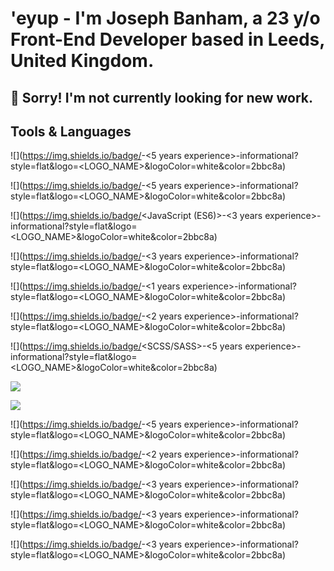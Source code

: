 # 'eyup - I'm Joseph Banham, a 23 y/o Front-End Developer based in Leeds, United Kingdom.

## 🔴 Sorry! I'm not currently looking for new work.

## Tools & Languages

![](https://img.shields.io/badge/<HTML>-<5 years experience>-informational?style=flat&logo=<LOGO_NAME>&logoColor=white&color=2bbc8a)

![](https://img.shields.io/badge/<CSS3>-<5 years experience>-informational?style=flat&logo=<LOGO_NAME>&logoColor=white&color=2bbc8a)

![](https://img.shields.io/badge/<JavaScript (ES6)>-<3 years experience>-informational?style=flat&logo=<LOGO_NAME>&logoColor=white&color=2bbc8a)

![](https://img.shields.io/badge/<JQuery>-<3 years experience>-informational?style=flat&logo=<LOGO_NAME>&logoColor=white&color=2bbc8a)

![](https://img.shields.io/badge/<Java>-<1 years experience>-informational?style=flat&logo=<LOGO_NAME>&logoColor=white&color=2bbc8a)

![](https://img.shields.io/badge/<MySQL>-<2 years experience>-informational?style=flat&logo=<LOGO_NAME>&logoColor=white&color=2bbc8a)

![](https://img.shields.io/badge/<SCSS/SASS>-<5 years experience>-informational?style=flat&logo=<LOGO_NAME>&logoColor=white&color=2bbc8a)

![](https://img.shields.io/badge/<React>-<Learning!>-informational?style=flat&logo=<LOGO_NAME>&logoColor=white&color=2bbc8a)

![](https://img.shields.io/badge/<TypeScript>-<Learning!>-informational?style=flat&logo=<LOGO_NAME>&logoColor=white&color=2bbc8a)

![](https://img.shields.io/badge/<Git>-<5 years experience>-informational?style=flat&logo=<LOGO_NAME>&logoColor=white&color=2bbc8a)

![](https://img.shields.io/badge/<GitHub>-<2 years experience>-informational?style=flat&logo=<LOGO_NAME>&logoColor=white&color=2bbc8a)

![](https://img.shields.io/badge/<Bitbucket>-<3 years experience>-informational?style=flat&logo=<LOGO_NAME>&logoColor=white&color=2bbc8a)

![](https://img.shields.io/badge/<Hybris>-<3 years experience>-informational?style=flat&logo=<LOGO_NAME>&logoColor=white&color=2bbc8a)

![](https://img.shields.io/badge/<AEM>-<3 years experience>-informational?style=flat&logo=<LOGO_NAME>&logoColor=white&color=2bbc8a)

